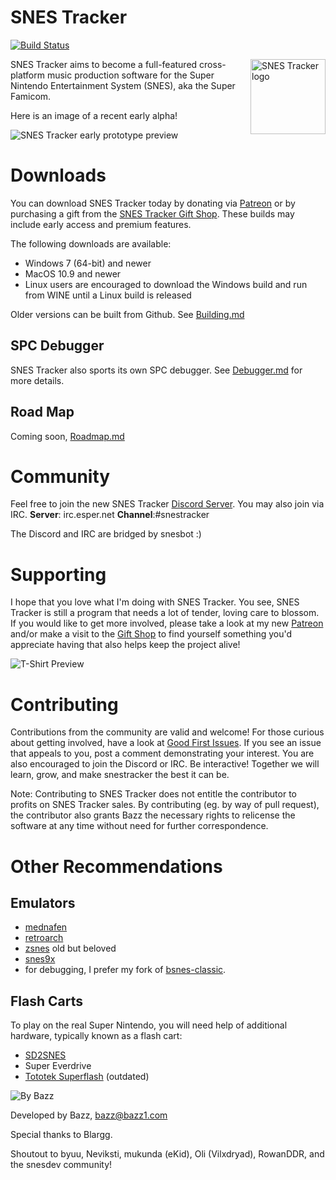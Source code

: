 SNES Tracker
============

[![Build Status](https://dev.azure.com/bazzinotti/snestracker/_apis/build/status/bazzinotti.snestracker?branchName=master)](https://dev.azure.com/bazzinotti/snestracker/_build/latest?definitionId=1&branchName=master)

<!-- temporary external graphic until v0.1.1 is released to Github on August 18th 2020 -->
<img src="https://i.postimg.cc/2jhmZ5fM/snes-tracker-logo.png" alt="SNES Tracker logo" align="right" width="120" />

SNES Tracker aims to become a full-featured cross-platform music production software
for the Super Nintendo Entertainment System (SNES), aka the Super Famicom.

Here is an image of a recent early alpha!

![SNES Tracker early prototype preview](./pics/snestracker.png)

Downloads
=========

You can download SNES Tracker today by donating via
[Patreon](https://patreon.snestracker.com) or by purchasing a gift from the
[SNES Tracker Gift Shop](https://shop.snestracker.com). These builds may include
early access and premium features.

The following downloads are available:

- Windows 7 (64-bit) and newer
- MacOS 10.9 and newer
- Linux users are encouraged to download the Windows build and run from WINE until a Linux build is released

Older versions can be built from Github. See [Building.md](./Building.md)

SPC Debugger
------------

SNES Tracker also sports its own SPC debugger. See [Debugger.md](./Debugger.md) for
more details.


Road Map
--------
Coming soon, [Roadmap.md](./Roadmap.md)

Community
=========

Feel free to join the new SNES Tracker [Discord Server](https://discord.gg/2WXEJU9). You may also join via IRC. **Server**: irc.esper.net **Channel**:#snestracker

The Discord and IRC are bridged by snesbot :)

Supporting
==========

I hope that you love what I'm doing with SNES Tracker. You see, SNES Tracker is still a
program that needs a lot of tender, loving care to blossom. If you would like to
get more involved, please take a look at my new
[Patreon](http://patreon.bazz1.com) and/or make a visit to the [Gift Shop](https://shop.snestracker.com)
 to find yourself something you'd appreciate having that also helps keep the project alive!

![T-Shirt Preview](https://bazz1.com/wp-content/uploads/2020/05/mockup-22a5493f-160x160.png)

Contributing
============

Contributions from the community are valid and welcome! For those curious about
getting involved, have a look at [Good First Issues](https://github.com/bazzinotti/snestracker/issues?q=is%3Aissue+is%3Aopen+label%3A%22good+first+issue%22).
If you see an issue that appeals to you, post a comment demonstrating your
interest. You are also encouraged to join the Discord or IRC. Be interactive!
Together we will learn, grow, and make snestracker the best it can be.

Note: Contributing to SNES Tracker does not entitle the contributor to profits on
SNES Tracker sales. By contributing (eg. by way of pull request),
the contributor also grants Bazz the necessary rights to relicense the software
at any time without need for further correspondence.

Other Recommendations
=====================

Emulators
---------

- [mednafen](http://mednafen.fobby.net/ "Mednafen")
- [retroarch](http://www.libretro.com/)
- [zsnes](http://www.zsnes.com/) old but beloved
- [snes9x](http://www.snes9x.com/)
- for debugging, I prefer my fork of [bsnes-classic](https://github.com/bazzinotti/bsnes-classic).


Flash Carts
-----------
To play on the real Super Nintendo, you will need help of additional hardware, typically known as a flash cart:

- [SD2SNES](https://sd2snes.de)
- Super Everdrive
- [Tototek Superflash](http://www.tototek.com/store/index.php?main_page=product_info&cPath=1_8_11&products_id=39) (outdated)

![By Bazz](./pics/bazz.png)

Developed by Bazz, <bazz@bazz1.com>

Special thanks to Blargg.

Shoutout to byuu, Neviksti, mukunda (eKid), Oli (Vilxdryad), RowanDDR, and the snesdev community!
